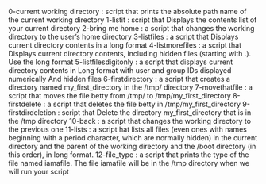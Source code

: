 0-current working directory : script that prints the absolute path name of the current working directory
1-listit : script that Displays the contents list of your current directory
2-bring me home : a script that changes the working directory to the user’s home directory
3-listfiles : a script that Displays current directory contents in a long format
4-listmorefiles : a script that Displays current directory contents, including hidden files (starting with .). Use the long format
5-listfilesdigitonly : a script that displays current directory contents in Long format with user and group IDs displayed numerically And hidden files
6-firstdirectory : a script that creates a directory named my_first_directory in the /tmp/ directory
7-movethatfile : a script that moves the file betty from /tmp/ to /tmp/my_first_directory
8-firstdelete : a script that deletes the file betty in /tmp/my_first_directory
9-firstdirdeletion : script that Delete the directory my_first_directory that is in the /tmp directory
10-back : a script that changes the working directory to the previous one
11-lists : a script hat lists all files (even ones with names beginning with a period character, which are normally hidden) in the current directory and the parent of the working directory and the /boot directory (in this order), in long format.
12-file_type : a script that prints the type of the file named iamafile. The file iamafile will be in the /tmp directory when we will run your script
